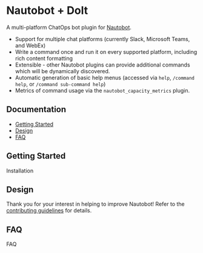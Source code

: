 # Nautobot + Dolt

A multi-platform ChatOps bot plugin for [Nautobot](https://github.com/nautobot/nautobot).

- Support for multiple chat platforms (currently Slack, Microsoft Teams, and WebEx)
- Write a command once and run it on every supported platform, including rich content formatting
- Extensible - other Nautobot plugins can provide additional commands which will be dynamically discovered.
- Automatic generation of basic help menus (accessed via `help`, `/command help`, or `/command sub-command help`)
- Metrics of command usage via the `nautobot_capacity_metrics` plugin.

## Documentation

- [Getting Started](#getting-started)
- [Design](#design)
- [FAQ](#faq)

## Getting Started

Installation

## Design

Thank you for your interest in helping to improve Nautobot!
Refer to the [contributing guidelines](docs/contributing.md) for details.

## FAQ

FAQ
